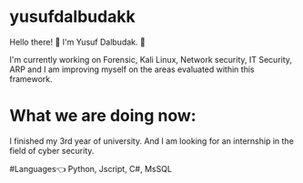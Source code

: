 # yusufdalbudakk 
Hello there! :wave: I'm Yusuf Dalbudak. :robot:

 
 I'm currently working on Forensic, Kali Linux, Network security, IT Security, ARP and I am improving myself on the areas evaluated within this framework.

# What we are doing now:
I finished my 3rd year of university. And I am looking for an internship in the field of cyber security.

#Languages:point_left:
Python, Jscript, C#, MsSQL
